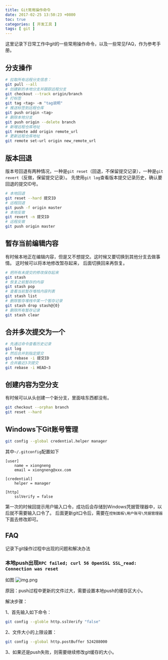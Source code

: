 ```yaml
---
title: Git常用操作命令
date: 2017-02-25 13:50:23 +0800
toc: true
categories: [ 开发工具 ]
tags: [ git ]
---
```


这里记录下日常工作中git的一些常用操作命令，以及一些常见FAQ，作为参考手册。

<!-- more -->

## 分支操作

```bash
# 拉取所有远程分支信息：
git pull --all
# 创建新的本地分支并跟踪远程分支
git checkout --track origin/branch
# 打标签
git tag <tag> -m "tag说明"
# 推送标签到远程仓库
git push origin <tag>
# 删除本地分支
git push origin --delete branch
# 新增远程仓库地址
git remote add origin remote_url
# 更新远程仓库地址
git remote set-url origin new_remote_url
```

## 版本回退

版本号回退有两种情况，一种是`git reset`（回退，不保留提交记录），一种是`git revert`（反做，保留提交记录）。
先使用`git log`查看版本提交记录历史，确认要回退的提交ID号。

```bash
# 本地回退
git reset --hard 提交ID
# 远程回退
git push -f origin master
# 本地反做
git revert -n 提交ID
# 远程反做
git push origin master
```

## 暂存当前编辑内容

有时候本地正在编辑内容，但是又不想提交。这时候又要切换到其他分支去做事情。 这时候可以将本地修改暂存起来，
后面切换回来再恢复。

```bash
# 把所有未提交的修改保存起来
git stash
# 恢复之前暂存的内容
git stash pop
# 查看当前暂存堆栈内容列表
git stash list
# 删除暂存堆栈中某一个暂存记录
git stash drop stash@{0}
# 删除所有暂存记录
git stash clear
```

## 合并多次提交为一个

```bash
# 先通过命令查看历史记录
git log
# 然后合并到指定提交
git rebase -i 提交ID
# 合并最近3次提交
git rebase -i HEAD~3
```

## 创建内容为空分支

有时候可以从头创建一个新分支，里面啥东西都没有。

```bash
git checkout --orphan branch
git reset --hard
```

## Windows下Git账号管理

```bash
git config --global credential.helper manager
```

其中`~/.gitconfig`配置如下

```
[user]
    name = xiongneng
    email = xiongneng@xxx.com

[credential]
    helper = manager

[http]
    sslVerify = false
```

第一次的时候回提示用户输入口令，成功后会存储到Windows凭据管理器中，以后就不需要输入口令了。 
后面更新git口令后，需要在`控制面板\用户账号\凭据管理器`下面去修改即可。

## FAQ
记录下git操作过程中出现的问题和解决办法

### 本地push出现`RPC failed; curl 56 OpenSSL SSL_read: Connection was reset`
如图
![img.png](https://xnstatic-1253397658.file.myqcloud.com/20230715-18.png)

原因：push过程中更新的文件过大，需要设置本地push的缓存区大小。

解决步骤：

1、首先输入如下命令：
```bash
git config --globle http.sslVerify "false"
```

2、文件大小的上限设置：
```bash
git config --global http.postBuffer 524288000
```

3、如果还是push失败，则需要继续修改git缓存的大小。

